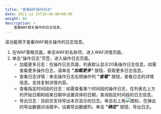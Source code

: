 ```yaml
---
title: "查看WAF操作日志"
date: 2021-12-15T18:48:00+08:00
weight: 60
description: >
    查看WAF相关操作的日志信息。
---
```


该功能用于查看WAF相关操作的日志信息。

1. 在WAF策略页面，单击WAF的名称项，进入WAF详情页面。
2. 单击“操作日志”页签，进入操作日志页面。
    - 加载更多日志：在操作日志页面，列表默认显示20条操作日志信息，如需查看更多操作日志，请单击 **_"加载更多"_** 按钮，获取更多日志信息。
    - 查看日志详情：单击操作日志右侧操作列 **_"查看"_** 按钮，查看日志的详情信息。支持复制详情内容。
    - 查看指定时间段的日志：如需查看某个时间段的操作日志，在列表右上方的开始日期和结束日期中设置具体的日期，查询指定时间段的日志信息。
    - 导出日志：目前仅支持导出本页显示的日志。单击右上角![](../../../../images/download.png)图标，在弹出的导出数据对话框中，设置导出数据列，单击 **_"确定"_** 按钮，导出日志。